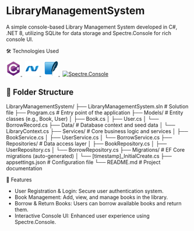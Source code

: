 # LibraryManagementSystem
A simple console-based Library Management System developed in C#, .NET 8, utilizing SQLite for data storage and Spectre.Console for rich console UI.

🛠️ Technologies Used
<p align="left"> 
  <a href="https://learn.microsoft.com/en-us/dotnet/csharp/"> 
    <img src="https://raw.githubusercontent.com/devicons/devicon/master/icons/csharp/csharp-original.svg" alt="C#" width="40" height="40"/>
  </a>&nbsp; 
  <a href="https://dotnet.microsoft.com/en-us/"> 
    <img src="https://raw.githubusercontent.com/devicons/devicon/master/icons/dot-net/dot-net-original.svg" alt=".NET" width="40" height="40"/> 
  </a>&nbsp; 
  <a href="https://www.sqlite.org/index.html"> 
    <img src="https://raw.githubusercontent.com/devicons/devicon/master/icons/sqlite/sqlite-original.svg" alt="SQLite" width="40" height="40"/> 
  </a>&nbsp; 
  <a href="https://spectreconsole.net/"> 
    <img src="https://spectreconsole.net/img/logo.png" alt="Spectre.Console" width="40" height="40"/> 
  </a> 
</p>

## 📂 Folder Structure
LibraryManagementSystem/
├── LibraryManagementSystem.sln # Solution file
├── Program.cs # Entry point of the application
├── Models/ # Entity classes (e.g., Book, User)
│ ├── Book.cs
│ ├── User.cs
│ └── BorrowRecord.cs
├── Data/ # Database context and seed data
│ └── LibraryContext.cs
├── Services/ # Core business logic and services
│ ├── BookService.cs
│ ├── UserService.cs
│ └── BorrowService.cs
├── Repositories/ # Data access layer
│ ├── BookRepository.cs
│ ├── UserRepository.cs
│ └── BorrowRepository.cs
├── Migrations/ # EF Core migrations (auto-generated)
│ └── [timestamp]_InitialCreate.cs
├── appsettings.json # Configuration file
└── README.md # Project documentation

🚀 Features
* User Registration & Login: Secure user authentication system.
* Book Management: Add, view, and manage books in the library.
* Borrow & Return Books: Users can borrow available books and return them.
* Interactive Console UI: Enhanced user experience using Spectre.Console.


